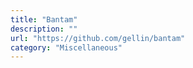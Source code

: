 ```yaml
---
title: "Bantam"
description: ""
url: "https://github.com/gellin/bantam"
category: "Miscellaneous"
---
```

